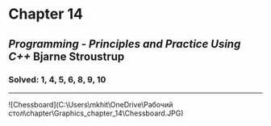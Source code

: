 # Chapter 14
## *Programming - Principles and Practice Using C++*	Bjarne Stroustrup
### Solved: 1, 4, 5, 6, 8, 9, 10

________
![Chessboard](C:\Users\mkhit\OneDrive\Рабочий стол\chapter\Graphics_chapter_14\Chessboard.JPG)